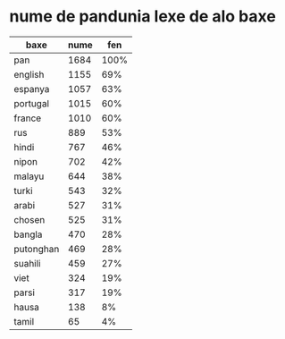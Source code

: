 # nume de pandunia lexe de alo baxe

| baxe  | nume  | fen |
|-------|-------|-----|
| pan | 1684 | 100% |
| english | 1155 | 69% |
| espanya | 1057 | 63% |
| portugal | 1015 | 60% |
| france | 1010 | 60% |
| rus | 889 | 53% |
| hindi | 767 | 46% |
| nipon | 702 | 42% |
| malayu | 644 | 38% |
| turki | 543 | 32% |
| arabi | 527 | 31% |
| chosen | 525 | 31% |
| bangla | 470 | 28% |
| putonghan | 469 | 28% |
| suahili | 459 | 27% |
| viet | 324 | 19% |
| parsi | 317 | 19% |
| hausa | 138 | 8% |
| tamil | 65 | 4% |
